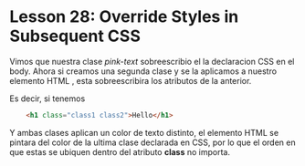 # Lesson 28: Override Styles in Subsequent CSS

Vimos que nuestra clase _pink-text_ sobreescribio el la declaracion CSS en el body.
Ahora si creamos una segunda clase y se la aplicamos a nuestro elemento HTML , esta sobreescribira los atributos de la anterior.

Es decir, si tenemos

~~~html
    <h1 class="class1 class2">Hello</h1>
~~~

Y ambas clases aplican un color de texto distinto, el elemento HTML se pintara del color de la ultima clase declarada en CSS, por lo que el orden en que estas se ubiquen dentro del atributo __class__  no importa.
